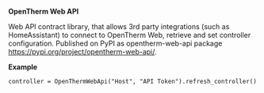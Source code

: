 **OpenTherm Web API**

Web API contract library, that allows 3rd party integrations (such as HomeAssistant) to connect to OpenTherm Web, retrieve and set controller configuration.
Published on PyPI as opentherm-web-api package https://pypi.org/project/opentherm-web-api/.

**Example**

```controller = OpenThermWebApi("Host", "API Token").refresh_controller()```
